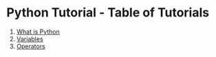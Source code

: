 # Python Tutorial - Table of Tutorials

1. [What is Python](https://github.com/deepcode-academy/Python-Tutorials/tree/main/00-what-is-python)
2. [Variables](https://github.com/deepcode-academy/Python-Tutorials/blob/main/01-variable/README.md)
3. [Operators](https://github.com/deepcode-academy/Python-Tutorials/blob/main/02-operators/README.md)